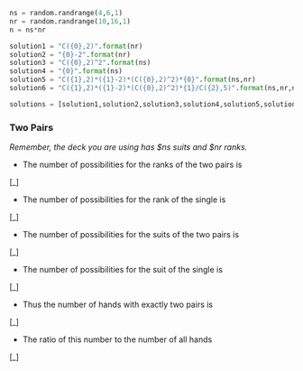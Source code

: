 ```python
ns = random.randrange(4,6,1)
nr = random.randrange(10,16,1)
n = ns*nr

solution1 = "C({0},2)".format(nr)
solution2 = "{0}-2".format(nr)
solution3 = "C({0},2)^2".format(ns)
solution4 = "{0}".format(ns)
solution5 = "C({1},2)*({1}-2)*(C({0},2)^2)*{0}".format(ns,nr)
solution6 = "C({1},2)*({1}-2)*(C({0},2)^2)*{1}/C({2},5)".format(ns,nr,n)

solutions = [solution1,solution2,solution3,solution4,solution5,solution6]  
```

### Two Pairs ###

*Remember, the deck you are using has $ns suits and $nr ranks.*

* The number of possibilities for the ranks of the two pairs is 

[_]

* The number of possibilities for the rank of the single is 

[_]

* The number of possibilities for the suits of the two pairs is 

[_]

* The number of possibilities for the suit of the single is 

[_]

* Thus the number of hands with exactly two pairs is 

[_]

* The ratio of this number to the number of all hands 

[_]
